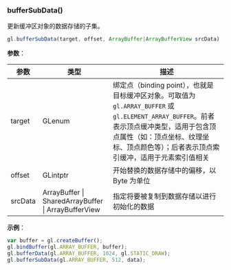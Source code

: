 ### bufferSubData()

更新缓冲区对象的数据存储的子集。

```js
gl.bufferSubData(target, offset, ArrayBuffer|ArrayBufferView srcData)
```

**参数**：

|参数|类型|描述|
|-|-|-|
|target|GLenum|绑定点（binding point），也就是目标缓冲区对象。可取值为 `gl.ARRAY_BUFFER` 或 `gl.ELEMENT_ARRAY_BUFFER`。前者表示顶点缓冲类型，适用于包含顶点属性（如：顶点坐标、纹理坐标、顶点颜色等）；后者表示顶点索引缓冲，适用于元素索引值相关|
|offset|GLintptr|开始替换的数据存储中的偏移，以 Byte 为单位|
|srcData|ArrayBuffer &#124; SharedArrayBuffer &#124; ArrayBufferView|指定将要被复制到数据存储以进行初始化的数据|

**示例**：

```js
var buffer = gl.createBuffer();
gl.bindBuffer(gl.ARRAY_BUFFER, buffer);
gl.bufferData(gl.ARRAY_BUFFER, 1024, gl.STATIC_DRAW);
gl.bufferSubData(gl.ARRAY_BUFFER, 512, data);
```
